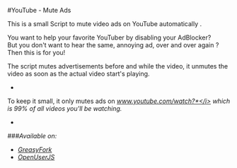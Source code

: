 #YouTube - Mute Ads

This is a small Script to mute video ads on YouTube automatically .


You want to help your favorite YouTuber by disabling your AdBlocker?  
But you don't want to hear the same, annoying ad, over and over again ?  
Then this is for you!

The script mutes advertisements before and while the video, it unmutes the video as soon as the actual video start's playing.


-
To keep it small, it only mutes ads on <i>www.youtube.com/watch?*</i> which is 99% of all videos you'll be watching.

-
###Available on:

- [GreasyFork](https://greasyfork.org/de/scripts/13340-youtube-mute-ads/ "YouTube - Mute Ads")
- [OpenUserJS](https://openuserjs.org/scripts/VVind0wM4ker/YouTube_-_Mute_Ads "YouTube - Mute Ads")
